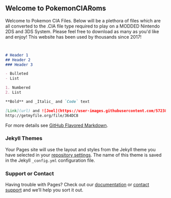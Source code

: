 ## Welcome to PokemonCIARoms

Welcome to Pokemon CIA Files. Below will be a plethora of files which are all converted to the .CIA file type required to play on a MODDED Nintendo 2DS and 3DS System. Please feel free to download as many as you'd like and enjoy! This website has been used by thousands since 2017!

```markdown


# Header 1
## Header 2
### Header 3

- Bulleted
- List

1. Numbered
2. List

**Bold** and _Italic_ and `Code` text

[Link](url) and ![Joel](https://user-images.githubusercontent.com/57238779/68072877-f3c56b00-fd60-11e9-9ddb-a699376a0daa.png)
http://getmyfile.org/file/364DC8
```

For more details see [GitHub Flavored Markdown](https://guides.github.com/features/mastering-markdown/).

### Jekyll Themes

Your Pages site will use the layout and styles from the Jekyll theme you have selected in your [repository settings](https://github.com/pokemonciaroms/index.html/settings). The name of this theme is saved in the Jekyll `_config.yml` configuration file.

### Support or Contact

Having trouble with Pages? Check out our [documentation](https://help.github.com/categories/github-pages-basics/) or [contact support](https://github.com/contact) and we’ll help you sort it out.
